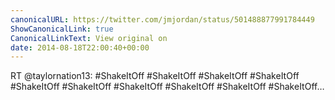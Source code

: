 ```yaml
---
canonicalURL: https://twitter.com/jmjordan/status/501488877991784449
ShowCanonicalLink: true
CanonicalLinkText: View original on
date: 2014-08-18T22:00:40+00:00
---
```

RT @taylornation13: #ShakeItOff #ShakeItOff #ShakeItOff #ShakeItOff #ShakeItOff #ShakeItOff #ShakeItOff #ShakeItOff #ShakeItOff #ShakeItOff…